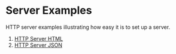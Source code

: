 # Server Examples

HTTP server examples illustrating how easy it is to set up a server.

1. [HTTP Server HTML](simple-server-html)
2. [HTTP Server JSON](simple-server-json)
